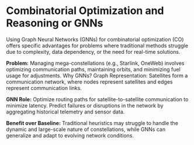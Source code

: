 # Combinatorial Optimization and Reasoning or GNNs
Using Graph Neural Networks (GNNs) for combinatorial optimization (CO) offers specific advantages for problems where traditional methods struggle due to complexity, data dependency, or the need for real-time solutions.

<strong>Problem:</strong> Managing mega-constellations (e.g., Starlink, OneWeb) involves optimizing communication paths, maintaining orbits, and minimizing fuel usage for adjustments. Why GNNs? Graph Representation: Satellites form a communication network, where nodes represent satellites and edges represent communication links. 

<strong>GNN Role:</strong> Optimize routing paths for satellite-to-satellite communication to minimize latency. Predict failures or disruptions in the network by aggregating historical telemetry and sensor data. 

<strong>Benefit over Baseline:</strong> Traditional heuristics may struggle to handle the dynamic and large-scale nature of constellations, while GNNs can generalize and adapt to evolving network conditions.
